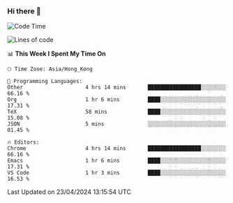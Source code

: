 ### Hi there 👋

<!--
**nicehiro/nicehiro** is a ✨ _special_ ✨ repository because its `README.md` (this file) appears on your GitHub profile.

Here are some ideas to get you started:

- 🔭 I’m currently working on ...
- 🌱 I’m currently learning ...
- 👯 I’m looking to collaborate on ...
- 🤔 I’m looking for help with ...
- 💬 Ask me about ...
- 📫 How to reach me: ...
- 😄 Pronouns: ...
- ⚡ Fun fact: ...
-->

<!--START_SECTION:waka-->
![Code Time](http://img.shields.io/badge/Code%20Time-315%20hrs%2028%20mins-blue)

![Lines of code](https://img.shields.io/badge/From%20Hello%20World%20I%27ve%20Written-2.6%20million%20lines%20of%20code-blue)

📊 **This Week I Spent My Time On** 

```text
🕑︎ Time Zone: Asia/Hong_Kong

💬 Programming Languages: 
Other                    4 hrs 14 mins       █████████████████░░░░░░░░   66.16 % 
Org                      1 hr 6 mins         ████░░░░░░░░░░░░░░░░░░░░░   17.31 % 
TeX                      58 mins             ████░░░░░░░░░░░░░░░░░░░░░   15.08 % 
JSON                     5 mins              ░░░░░░░░░░░░░░░░░░░░░░░░░   01.45 % 

🔥 Editors: 
Chrome                   4 hrs 14 mins       █████████████████░░░░░░░░   66.16 % 
Emacs                    1 hr 6 mins         ████░░░░░░░░░░░░░░░░░░░░░   17.31 % 
VS Code                  1 hr 3 mins         ████░░░░░░░░░░░░░░░░░░░░░   16.53 % 
```


 Last Updated on 23/04/2024 13:15:54 UTC
<!--END_SECTION:waka-->
